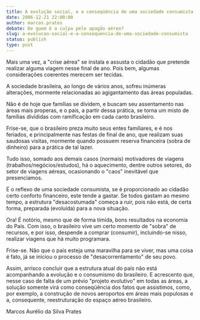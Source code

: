 ```yaml
---
title: A evolução social, e a conseqüência de uma sociedade consumista.
date: 2006-12-21 22:00:00
author: marcos.prates
debate: De quem é a culpa pelo apagão aéreo?
slug: a-evolucao-social-e-a-consequencia-de-uma-sociedade-consumista
status: publish 
type: post
---
```


Mais uma vez, a "crise aérea" se instala e assusta o cidadão que pretende realizar alguma viagem nesse final de ano. Pois bem, algumas considerações coerentes merecem ser tecidas.  

A sociedade brasileira, ao longo de vários anos, sofreu inúmeras alterações, mormente relacionadas ao agigantamento das áreas populadas.  

Não é de hoje que famílias se dividem, e buscam seu assentamento nas áreas mais properas, e o país, a partir dessa prática, se torna um misto de famílias divididas com ramificação em cada canto brasileiro.  

Frise-se, que o brasileiro preza muito seus entes familiares, e é nos feriados, e principalmente nas festas de final de ano, que realizam suas saudosas visitas, mormente quando possuem reserva financeira (sobra de dinheiro) para a prática de tal lazer.  

Tudo isso, somado aos demais casos (normais) motivadores de viagens (trabalhos/negócios/estudos), há o aquecimento, dentre outros setores, do setor de viagens aéreas, ocasionando o "caos" inevitável que presenciamos.  

É o reflexo de uma sociedade consumista, se é proporcionado ao cidadão certo conforto financeiro, este tende a gastar. Se todos gastam ao mesmo tempo, a estrutura "desacostumada" começa a ruir, pois não está, de certa forma, preparada (evoluída) para a nova situação.  

Ora! É notório, mesmo que de forma tímida, bons resultados na economia do País. Com isso, o brasileiro vive um certo momento de "sobra" de recursos, e por isso, despende a comprar (consumir), incluindo-se nisso, realizar viagens que há muito programara.  

Frise-se. Não que o país esteja uma maravilha para se viver, mas uma coisa é fato, já se iniciou o processo de "desacorrentamento" de seu povo.  

Assim, arrisco concluir que a estrutura atual do país não está acompanhando a evolução e o consumismo do brasileiro. E acrescento que, nesse caso de falta de um prévio "projeto evolutivo" em todas as áreas, a solução somente virá como conseqüência dos fatos que assistimos, como, por exemplo, a construção de novos aeroportos em áreas mais populosas e a, consequente, reestruturação do espaço aéreo brasileiro.  

Marcos Aurélio da Silva Prates
